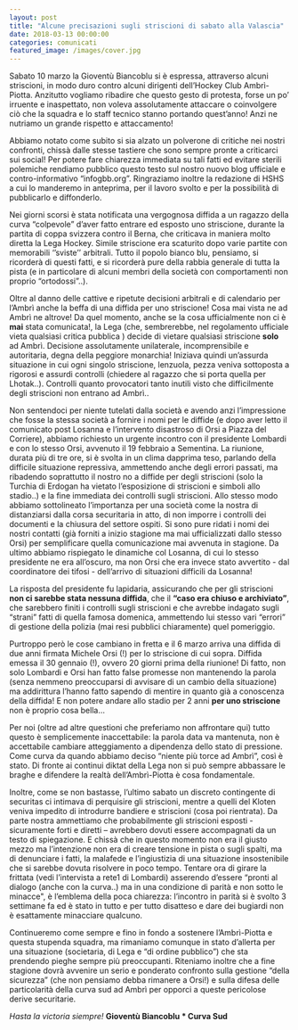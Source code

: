 ```yaml
---
layout: post
title: "Alcune precisazioni sugli striscioni di sabato alla Valascia"
date: 2018-03-13 00:00:00
categories: comunicati
featured_image: /images/cover.jpg
---
```


Sabato 10 marzo la Gioventù Biancoblu si è espressa, attraverso alcuni 
striscioni, in modo duro contro alcuni dirigenti dell’Hockey Club 
Ambrì-Piotta. Anzitutto vogliamo ribadire che questo gesto di protesta, 
forse un po’ irruente e inaspettato, non voleva assolutamente attaccare 
o coinvolgere ciò che la squadra e lo staff tecnico stanno portando 
quest’anno! Anzi ne nutriamo un grande rispetto e attaccamento!

Abbiamo notato come subito si sia alzato un polverone di critiche nei 
nostri confronti, chissà dalle stesse tastiere che sono sempre pronte a 
criticarci sui social! Per potere fare chiarezza immediata su tali fatti 
ed evitare sterili polemiche rendiamo pubblico questo testo sul nostro 
nuovo blog ufficiale e contro-informativo “infogbb.org”.  Ringraziamo 
inoltre la redazione di HSHS a cui lo manderemo in anteprima, per il 
lavoro svolto e per la possibilità di pubblicarlo e diffonderlo.

Nei giorni scorsi è stata notificata una vergognosa diffida a un ragazzo 
della curva “colpevole” d’aver fatto entrare ed esposto uno striscione, 
durante la partita di coppa svizzera contro il Berna, che criticava in 
maniera molto diretta la Lega Hockey. Simile striscione era scaturito 
dopo varie partite con memorabili ‘’sviste’’ arbitrali. Tutto il popolo 
bianco blu, pensiamo, si ricorderà di questi fatti, e si ricorderà pure 
della rabbia generale di tutta la pista (e in particolare di alcuni 
membri della società con comportamenti non proprio “ortodossi”..). 

Oltre al danno delle cattive e ripetute decisioni arbitrali e di 
calendario per l’Ambrì anche la beffa di una diffida per uno striscione! 
Cosa mai vista ne ad Ambrì ne altrove! Da quel momento, anche se la cosa 
ufficialmente non ci è **mai** stata comunicata!, la Lega (che, 
sembrerebbe, nel regolamento ufficiale vieta qualsiasi critica pubblica 
) decide di vietare qualsiasi striscione **solo** ad Ambrì. Decisione 
assolutamente unilaterale, incomprensibile e autoritaria, degna della 
peggiore monarchia! Iniziava quindi un’assurda situazione in cui ogni 
singolo striscione, lenzuola, pezza veniva sottoposta a rigorosi e 
assurdi controlli (chiedere al ragazzo che si porta quella per 
Lhotak..).  Controlli quanto provocatori tanto inutili visto che 
difficilmente degli striscioni non entrano ad Ambrì..

Non sentendoci per niente tutelati dalla società e avendo anzi 
l’impressione che fosse la stessa società a fornire i nomi per le 
diffide (e dopo aver letto il comunicato post Losanna e l’intervento 
disastroso di Orsi a Piazza del Corriere), abbiamo richiesto un urgente 
incontro con il presidente Lombardi e con lo stesso Orsi, avvenuto il 19 
febbraio a Sementina. La riunione, durata più di tre ore, si è svolta in 
un clima dapprima teso, parlando della difficile situazione repressiva, 
ammettendo anche degli errori passati, ma ribadendo soprattutto il 
nostro no a diffide per degli striscioni (solo la Turchia di Erdogan ha 
vietato l’esposizione di striscioni e simboli allo stadio..) e la fine 
immediata dei controlli sugli striscioni. Allo stesso modo abbiamo 
sottolineato l’importanza per una società come la nostra di distanziarsi 
dalla corsa securitaria in atto, di non imporre i controlli dei 
documenti e la chiusura del settore ospiti. Si sono pure ridati i nomi 
dei nostri contatti (già forniti a inizio stagione ma mai ufficializzati 
dallo stesso Orsi) per semplificare quella comunicazione mai avvenuta in 
stagione. Da ultimo abbiamo rispiegato le dinamiche col Losanna, di cui 
lo stesso presidente ne era all’oscuro, ma non Orsi che era invece stato 
avvertito - dal coordinatore dei tifosi - dell’arrivo di situazioni 
difficili da Losanna!

La risposta del presidente fu lapidaria, assicurando che per gli 
striscioni **non ci sarebbe stata nessuna diffida**, che il **“caso era 
chiuso e archiviato”**, che sarebbero finiti i controlli sugli 
striscioni e che avrebbe indagato sugli “strani” fatti di quella famosa 
domenica, ammettendo lui stesso vari “errori” di gestione della polizia 
(mai resi pubblici chiaramente) quel pomeriggio.   

Purtroppo però le cose cambiano in fretta e il 6 marzo arriva una 
diffida di due anni firmata Michele Orsi (!) per lo striscione di cui 
sopra. Diffida emessa il 30 gennaio (!), ovvero 20 giorni prima della 
riunione! Di fatto, non solo Lombardi e Orsi han fatto false promesse 
non mantenendo la parola (senza nemmeno preoccuparsi di avvisare di un 
cambio della situazione) ma addirittura l’hanno fatto sapendo di mentire 
in quanto già a conoscenza della diffida! E non potere andare allo 
stadio per 2 anni **per uno striscione** non è proprio cosa bella…  

Per noi (oltre ad altre questioni che preferiamo non affrontare qui) 
tutto questo è semplicemente inaccettabile: la parola data va mantenuta, 
non è accettabile cambiare atteggiamento a dipendenza dello stato di 
pressione. Come curva da quando abbiamo deciso “niente più torce ad 
Ambrì”, così è stato. Di fronte ai continui diktat della Lega non si può 
sempre abbassare le braghe e difendere la realtà dell’Ambrì-Piotta è 
cosa fondamentale.  

Inoltre, come se non bastasse, l’ultimo sabato un discreto contingente 
di securitas ci intimava di perquisire gli striscioni, mentre a quelli 
del Kloten veniva impedito di introdurre bandiere e striscioni (cosa poi 
rientrata).
Da parte nostra ammettiamo che probabilmente gli striscioni esposti - 
sicuramente forti e diretti – avrebbero dovuti essere accompagnati da un 
testo di spiegazione. E chissà che in questo momento non era il giusto 
mezzo ma l’intenzione non era di creare tensione in pista o sugli 
spalti, ma di denunciare i fatti, la malafede e l’ingiustizia di una 
situazione insostenibile che si sarebbe dovuta risolvere in poco tempo. 
Tentare ora di girare la frittata (vedi l’intervista a rete1 di 
Lombardi) asserendo d’essere “pronti al dialogo (anche con la curva..) 
ma in una condizione di parità e non sotto le minacce", è l’emblema 
della poca chiarezza: l’incontro in parità si è svolto 3 settimane fa ed 
è stato in tutto e per tutto disatteso e dare dei bugiardi non è 
esattamente minacciare qualcuno.

Continueremo come sempre e fino in fondo a sostenere l’Ambrì-Piotta e 
questa stupenda squadra, ma rimaniamo comunque in stato d’allerta per 
una situazione (societaria, di Lega e “di ordine pubblico”) che sta 
prendendo pieghe sempre più preoccupanti. Riteniamo inoltre che a fine 
stagione dovrà avvenire un serio e ponderato confronto sulla gestione 
“della sicurezza” (che non pensiamo debba rimanere a Orsi!) e sulla 
difesa delle particolarità della curva sud ad Ambrì per opporci a queste 
pericolose derive securitarie.

_Hasta la victoria siempre!_
**Gioventù Biancoblu * Curva Sud**

